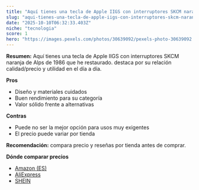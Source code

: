 ```yaml
---
title: "Aquí tienes una tecla de Apple IIGS con interruptores SKCM naranja de Alps de 1986 que he restaurado."
slug: "aqui-tienes-una-tecla-de-apple-iigs-con-interruptores-skcm-naranja-de-alps-de-19"
date: "2025-10-10T06:32:33.403Z"
niche: "tecnologia"
score: 1
hero: "https://images.pexels.com/photos/30639092/pexels-photo-30639092.jpeg?auto=compress&cs=tinysrgb&fit=crop&h=627&w=1200&auto=compress&cs=tinysrgb&w=1200&h=675&fit=crop"
---
```


**Resumen:** Aquí tienes una tecla de Apple IIGS con interruptores SKCM naranja de Alps de 1986 que he restaurado. destaca por su relación calidad/precio y utilidad en el día a día.

**Pros**
- Diseño y materiales cuidados
- Buen rendimiento para su categoría
- Valor sólido frente a alternativas

**Contras**
- Puede no ser la mejor opción para usos muy exigentes
- El precio puede variar por tienda

**Recomendación:** compara precio y reseñas por tienda antes de comprar.

**Dónde comparar precios**
- [Amazon (ES)](https://www.amazon.es/s?k=Aqu%C3%AD%20tienes%20una%20tecla%20de%20Apple%20IIGS%20con%20interruptores%20SKCM%20naranja%20de%20Alps%20de%201986%20que%20he%20restaurado.&tag=teknovashop25-21)
- [AliExpress](https://www.aliexpress.com/wholesale?SearchText=Aqu%C3%AD%20tienes%20una%20tecla%20de%20Apple%20IIGS%20con%20interruptores%20SKCM%20naranja%20de%20Alps%20de%201986%20que%20he%20restaurado.)
- [SHEIN](https://www.shein.com/pdsearch/Aqu%C3%AD%20tienes%20una%20tecla%20de%20Apple%20IIGS%20con%20interruptores%20SKCM%20naranja%20de%20Alps%20de%201986%20que%20he%20restaurado.)